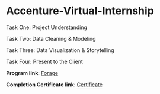 # Accenture-Virtual-Internship

Task One: Project Understanding

Task Two: Data Cleaning & Modeling

Task Three: Data Visualization & Storytelling

Task Four: Present to the Client


**Program link**: [Forage](https://www.theforage.com/simulations/accenture-nam/data-analytics-mmlb)

**Completion Certificate link**: [Certificate](https://forage-uploads-prod.s3.amazonaws.com/completion-certificates/British%20Airways/NjynCWzGSaWXQCxSX_British%20Airways_uqKYRZM3DE3ZHWgSA_1717062561697_completion_certificate.pdf)
